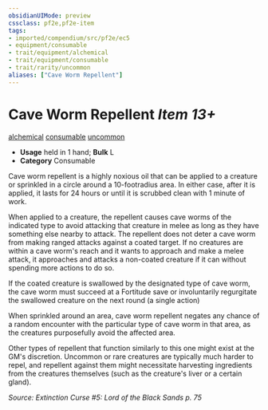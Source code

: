 ```yaml
---
obsidianUIMode: preview
cssclass: pf2e,pf2e-item
tags:
- imported/compendium/src/pf2e/ec5
- equipment/consumable
- trait/equipment/alchemical
- trait/equipment/consumable
- trait/rarity/uncommon
aliases: ["Cave Worm Repellent"]
---
```

# Cave Worm Repellent *Item 13+*  
[alchemical](alchemical.md)  [consumable](consumable.md)  [uncommon](uncommon.md)  

- **Usage** held in 1 hand; **Bulk** L
- **Category** Consumable

Cave worm repellent is a highly noxious oil that can be applied to a creature or sprinkled in a circle around a 10-footradius area. In either case, after it is applied, it lasts for 24 hours or until it is scrubbed clean with 1 minute of work.

When applied to a creature, the repellent causes cave worms of the indicated type to avoid attacking that creature in melee as long as they have something else nearby to attack. The repellent does not deter a cave worm from making ranged attacks against a coated target. If no creatures are within a cave worm's reach and it wants to approach and make a melee attack, it approaches and attacks a non-coated creature if it can without spending more actions to do so.

If the coated creature is swallowed by the designated type of cave worm, the cave worm must succeed at a Fortitude save or involuntarily regurgitate the swallowed creature on the next round (a single action)

When sprinkled around an area, cave worm repellent negates any chance of a random encounter with the particular type of cave worm in that area, as the creatures purposefully avoid the affected area.

Other types of repellent that function similarly to this one might exist at the GM's discretion. Uncommon or rare creatures are typically much harder to repel, and repellent against them might necessitate harvesting ingredients from the creatures themselves (such as the creature's liver or a certain gland).

*Source: Extinction Curse #5: Lord of the Black Sands p. 75*